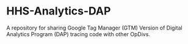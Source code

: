 # HHS-Analytics-DAP
A repository for sharing Google Tag Manager (GTM) Version of Digital Analytics Program (DAP) tracing code with other OpDivs.
